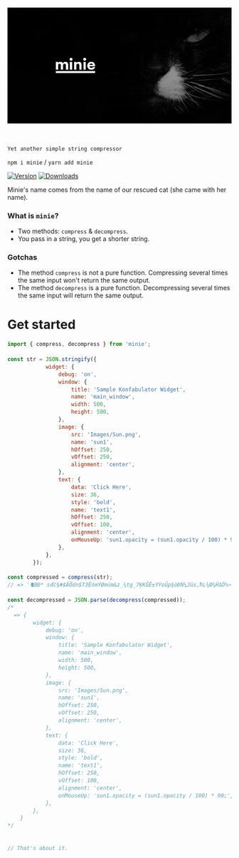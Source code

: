 <br>

![Mini Illustration](media/banner.jpg)

<br>

    Yet another simple string compressor

`npm i minie` / `yarn add minie`

[![Version](https://img.shields.io/npm/v/minie?style=flat&colorA=000000&colorB=000000)](https://www.npmjs.com/package/minie)
[![Downloads](https://img.shields.io/npm/dt/minie.svg?style=flat&colorA=000000&colorB=000000)](https://www.npmjs.com/package/minie)

Minie's name comes from the name of our rescued cat (she came with her name).

### What is `minie`?
- Two methods: `compress` & `decompress`.
- You pass in a string, you get a shorter string.

### Gotchas
- The method `compress` is not a pure function. Compressing several times the same input won't return the same output.
- The method `decompress` is a pure function. Decompressing several times the same input will return the same output.

# Get started
```js
import { compress, decompress } from 'minie';

const str = JSON.stringify({
            widget: {
                debug: 'on',
                window: {
                    title: 'Sample Konfabulator Widget',
                    name: 'main_window',
                    width: 500,
                    height: 500,
                },
                image: {
                    src: 'Images/Sun.png',
                    name: 'sun1',
                    hOffset: 250,
                    vOffset: 250,
                    alignment: 'center',
                },
                text: {
                    data: 'Click Here',
                    size: 36,
                    style: 'bold',
                    name: 'text1',
                    hOffset: 250,
                    vOffset: 100,
                    alignment: 'center',
                    onMouseUp: 'sun1.opacity = (sun1.opacity / 100) * 90;',
                },
            },
        });

const compressed = compress(str);
// => '🐈BÐ* sďć§#$ÂÕdn$T3ÊńmÝØmüm&z_¾tg_7ĶKĞĒ±YÝoÛp§òĐŃ¼Jûs,ħL¾Ø¾ĤàĎ%~ð0IíJĕĝ©$X%#Ďªė¦~ďĎIÌ\x7FģKb[7rÆ]Ě©ìu;ĊĠģOÆÙR`\x81|¿b{-fìAįºxlĭĖßã¨{đ5ñzËŀJÍ¨ĐûČEĨ·Ø®TÕ\\ħ§ë8ðŃêİ§ÞĶ·ĒéĔ6êáXĩÖ{fĐ)ÓąŁÉ¤ŀÚwuŁµĴ±ŀDAµgëhŀĒıð°ăêĢĴ«pµĿ;}āńéóďYÄémŃüĬÕFă1ÌĎ:¦sòp^¶JēqĹuSĩ\x7F\x7FÍàį9ī¾Ń!ęöć-Ê!  '

const decompressed = JSON.parse(decompress(compressed));
/*
  => {
        widget: {
            debug: 'on',
            window: {
                title: 'Sample Konfabulator Widget',
                name: 'main_window',
                width: 500,
                height: 500,
            },
            image: {
                src: 'Images/Sun.png',
                name: 'sun1',
                hOffset: 250,
                vOffset: 250,
                alignment: 'center',
            },
            text: {
                data: 'Click Here',
                size: 36,
                style: 'bold',
                name: 'text1',
                hOffset: 250,
                vOffset: 100,
                alignment: 'center',
                onMouseUp: 'sun1.opacity = (sun1.opacity / 100) * 90;',
            },
        },
    }
*/


// That's about it.
```
